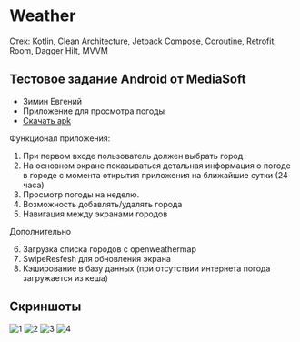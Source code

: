 # Weather

Стек: Kotlin, Clean Architecture, Jetpack Compose, Coroutine, Retrofit, Room, Dagger Hilt, MVVM

## Тестовое задание Android от MediaSoft

- Зимин Евгений
- Приложение для просмотра погоды
- [Скачать apk](https://github.com/iamzimin/WeatherMediaSoft/releases/latest)


Функционал приложения:
1. При первом входе пользователь должен выбрать город
2. На основном экране показываться детальная информация о погоде в городе с момента открытия приложения на ближайшие сутки (24 часа)
3. Просмотр погоды на неделю.
4. Возможность добавлять/удалять города
5. Навигация между экранами городов

Дополнительно

6. Загрузка списка городов с openweathermap
7. SwipeResfesh для обновления экрана
8. Кэширование в базу данных (при отсутствии интернета погода загружается из кеша)


## Скриншоты
![1](https://github.com/iamzimin/WeatherMediaSoft/assets/94135768/41e7fd5f-b83e-4944-9ed3-3c5deb631282)
![2](https://github.com/iamzimin/WeatherMediaSoft/assets/94135768/a86a76e8-965b-41c5-a880-8df9f9ffe5ba)
![3](https://github.com/iamzimin/WeatherMediaSoft/assets/94135768/2533b234-caa3-46c5-b0a3-ed79dfa7c812)
![4](https://github.com/iamzimin/WeatherMediaSoft/assets/94135768/b5a9627b-0d2c-4a55-8f76-5e841a5b8497)



